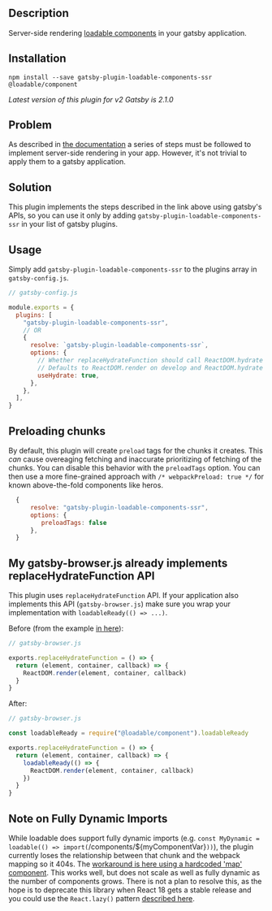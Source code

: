 ## Description

Server-side rendering [loadable components](https://loadable-components.com/) in your gatsby application.

## Installation

`npm install --save gatsby-plugin-loadable-components-ssr @loadable/component`

_Latest version of this plugin for v2 Gatsby is 2.1.0_

## Problem

As described in [the documentation](https://loadable-components.com/docs/server-side-rendering/) a series of steps
must be followed to implement server-side rendering in your app. However, it's not trivial to apply them to a gatsby application.

## Solution

This plugin implements the steps described in the link above using gatsby's APIs, so you can use it only by adding
`gatsby-plugin-loadable-components-ssr` in your list of gatsby plugins.

## Usage

Simply add `gatsby-plugin-loadable-components-ssr` to the plugins array in `gatsby-config.js`.

```javascript
// gatsby-config.js

module.exports = {
  plugins: [
    "gatsby-plugin-loadable-components-ssr",
    // OR
    {
      resolve: `gatsby-plugin-loadable-components-ssr`,
      options: {
        // Whether replaceHydrateFunction should call ReactDOM.hydrate or ReactDOM.render
        // Defaults to ReactDOM.render on develop and ReactDOM.hydrate on build
        useHydrate: true,
      },
    },
  ],
}
```

## Preloading chunks

By default, this plugin will create `preload` tags for the chunks it creates.  This *can* cause overeaging fetching and inaccurate prioritizing of fetching of the chunks.  You can disable this behavior with the `preloadTags` option.  You can then use a more fine-grained approach with `/* webpackPreload: true */` for known above-the-fold components like heros.

```javascript
  {
      resolve: "gatsby-plugin-loadable-components-ssr",
      options: {
         preloadTags: false
      },
  }
```

## My gatsby-browser.js already implements replaceHydrateFunction API

This plugin uses `replaceHydrateFunction` API. If your application also implements this API (`gatsby-browser.js`)
make sure you wrap your implementation with `loadableReady(() => ...)`.

Before (from the example [in here](https://www.gatsbyjs.org/docs/browser-apis/#replaceHydrateFunction)):

```javascript
// gatsby-browser.js

exports.replaceHydrateFunction = () => {
  return (element, container, callback) => {
    ReactDOM.render(element, container, callback)
  }
}
```

After:

```javascript
// gatsby-browser.js

const loadableReady = require("@loadable/component").loadableReady

exports.replaceHydrateFunction = () => {
  return (element, container, callback) => {
    loadableReady(() => {
      ReactDOM.render(element, container, callback)
    })
  }
}
```

## Note on Fully Dynamic Imports

While loadable does support fully dynamic imports (e.g. `const MyDynamic = loadable(() => import(`/components/${myComponentVar}`))`), the plugin currently loses the relationship between that chunk and the webpack mapping so it 404s.  The [workaround is here using a hardcoded 'map' component](https://github.com/graysonhicks/gatsby-plugin-loadable-components-ssr/issues/4#issuecomment-684814893).  This works well, but does not scale as well as fully dynamic as the number of components grows.  There is not a plan to resolve this, as the hope is to deprecate this library when React 18 gets a stable release and you could use the `React.lazy()` pattern [described here](https://www.youtube.com/watch?v=lypEGNEIRKE).
